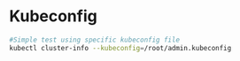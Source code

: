 # Kubeconfig #

```bash
#Simple test using specific kubeconfig file
kubectl cluster-info --kubeconfig=/root/admin.kubeconfig
```

